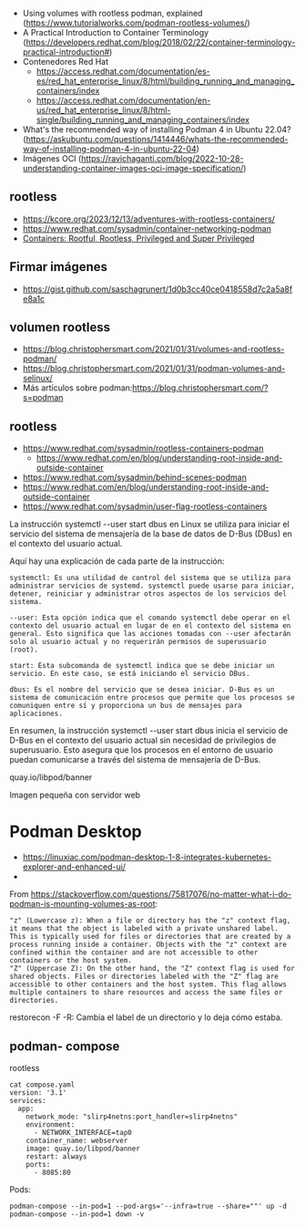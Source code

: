 * Using volumes with rootless podman, explained (https://www.tutorialworks.com/podman-rootless-volumes/)
* A Practical Introduction to Container Terminology (https://developers.redhat.com/blog/2018/02/22/container-terminology-practical-introduction#)
* Contenedores Red Hat 
    * https://access.redhat.com/documentation/es-es/red_hat_enterprise_linux/8/html/building_running_and_managing_containers/index
    * https://access.redhat.com/documentation/en-us/red_hat_enterprise_linux/8/html-single/building_running_and_managing_containers/index
* What's the recommended way of installing Podman 4 in Ubuntu 22.04? (https://askubuntu.com/questions/1414446/whats-the-recommended-way-of-installing-podman-4-in-ubuntu-22-04)
* Imágenes OCI (https://ravichaganti.com/blog/2022-10-28-understanding-container-images-oci-image-specification/)

## rootless
* https://kcore.org/2023/12/13/adventures-with-rootless-containers/
* https://www.redhat.com/sysadmin/container-networking-podman
* [Containers: Rootful, Rootless, Privileged and Super Privileged](https://infosecadalid.com/2021/08/30/containers-rootful-rootless-privileged-and-super-privileged/)
## Firmar imágenes

* https://gist.github.com/saschagrunert/1d0b3cc40ce0418558d7c2a5a8fe8a1c

## volumen rootless

* https://blog.christophersmart.com/2021/01/31/volumes-and-rootless-podman/
* https://blog.christophersmart.com/2021/01/31/podman-volumes-and-selinux/
* Más artículos sobre podman:https://blog.christophersmart.com/?s=podman

## rootless

* https://www.redhat.com/sysadmin/rootless-containers-podman
    * https://www.redhat.com/en/blog/understanding-root-inside-and-outside-container
* https://www.redhat.com/sysadmin/behind-scenes-podman
* https://www.redhat.com/en/blog/understanding-root-inside-and-outside-container
* https://www.redhat.com/sysadmin/user-flag-rootless-containers

La instrucción systemctl --user start dbus en Linux se utiliza para iniciar el servicio del sistema de mensajería de la base de datos de D-Bus (DBus) en el contexto del usuario actual.

Aquí hay una explicación de cada parte de la instrucción:

    systemctl: Es una utilidad de control del sistema que se utiliza para administrar servicios de systemd. systemctl puede usarse para iniciar, detener, reiniciar y administrar otros aspectos de los servicios del sistema.

    --user: Esta opción indica que el comando systemctl debe operar en el contexto del usuario actual en lugar de en el contexto del sistema en general. Esto significa que las acciones tomadas con --user afectarán solo al usuario actual y no requerirán permisos de superusuario (root).

    start: Esta subcomanda de systemctl indica que se debe iniciar un servicio. En este caso, se está iniciando el servicio DBus.

    dbus: Es el nombre del servicio que se desea iniciar. D-Bus es un sistema de comunicación entre procesos que permite que los procesos se comuniquen entre sí y proporciona un bus de mensajes para aplicaciones.

En resumen, la instrucción systemctl --user start dbus inicia el servicio de D-Bus en el contexto del usuario actual sin necesidad de privilegios de superusuario. Esto asegura que los procesos en el entorno de usuario puedan comunicarse a través del sistema de mensajería de D-Bus.



quay.io/libpod/banner 

Imagen pequeña con servidor web


# Podman Desktop

* https://linuxiac.com/podman-desktop-1-8-integrates-kubernetes-explorer-and-enhanced-ui/
* 



From https://stackoverflow.com/questions/75817076/no-matter-what-i-do-podman-is-mounting-volumes-as-root:


    "z" (Lowercase z): When a file or directory has the "z" context flag, it means that the object is labeled with a private unshared label. This is typically used for files or directories that are created by a process running inside a container. Objects with the "z" context are confined within the container and are not accessible to other containers or the host system.
    "Z" (Uppercase Z): On the other hand, the "Z" context flag is used for shared objects. Files or directories labeled with the "Z" flag are accessible to other containers and the host system. This flag allows multiple containers to share resources and access the same files or directories.


restorecon -F -R: Cambia el label de un directorio y lo deja cómo estaba.

## podman- compose

rootless

```
cat compose.yaml 
version: '3.1'
services:
  app:
    network_mode: "slirp4netns:port_handler=slirp4netns"
    environment:
      - NETWORK_INTERFACE=tap0
    container_name: webserver
    image: quay.io/libpod/banner
    restart: always
    ports:
      - 8085:80
```

Pods:

```
podman-compose --in-pod=1 --pod-args='--infra=true --share=""' up -d
podman-compose --in-pod=1 down -v
```